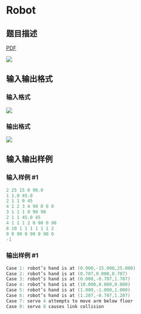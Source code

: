 # Robot

## 题目描述

[problemUrl]: https://uva.onlinejudge.org/index.php?option=com_onlinejudge&Itemid=8&category=10&page=show_problem&problem=754

[PDF](https://uva.onlinejudge.org/external/8/p813.pdf)

![](https://cdn.luogu.com.cn/upload/vjudge_pic/UVA813/1cfcf471cba78bc7eca2be0b262d17a49e90ea80.png)

## 输入输出格式

### 输入格式

![](https://cdn.luogu.com.cn/upload/vjudge_pic/UVA813/7bd666a2f377b0528a336efc8c578c6236e12cd4.png)

### 输出格式

![](https://cdn.luogu.com.cn/upload/vjudge_pic/UVA813/4e8a7a859e7c9c887a665778f753708aeda0cff4.png)

## 输入输出样例

### 输入样例 #1

```cpp
2 25 15 0 90.0
1 1.0 45.0
2 1 1 0 45
4 1 2 3 4 90 0 0 0
3 1 1 1 0 90 90
2 1 1 45.0 45
4 1 1 1 2 0 90 0 90
8 10 1 1 1 1 1 1 2
0 0 90 0 90 0 90 0
-1
```


### 输出样例 #1

```cpp
Case 1: robot’s hand is at (0.000,-15.000,25.000)
Case 2: robot’s hand is at (0.707,0.000,0.707)
Case 3: robot’s hand is at (0.000,-0.707,1.707)
Case 4: robot’s hand is at (10.000,0.000,0.000)
Case 5: robot’s hand is at (1.000,-1.000,1.000)
Case 6: robot’s hand is at (1.207,-0.707,1.207)
Case 7: servo 4 attempts to move arm below floor
Case 8: servo 8 causes link collision
```


